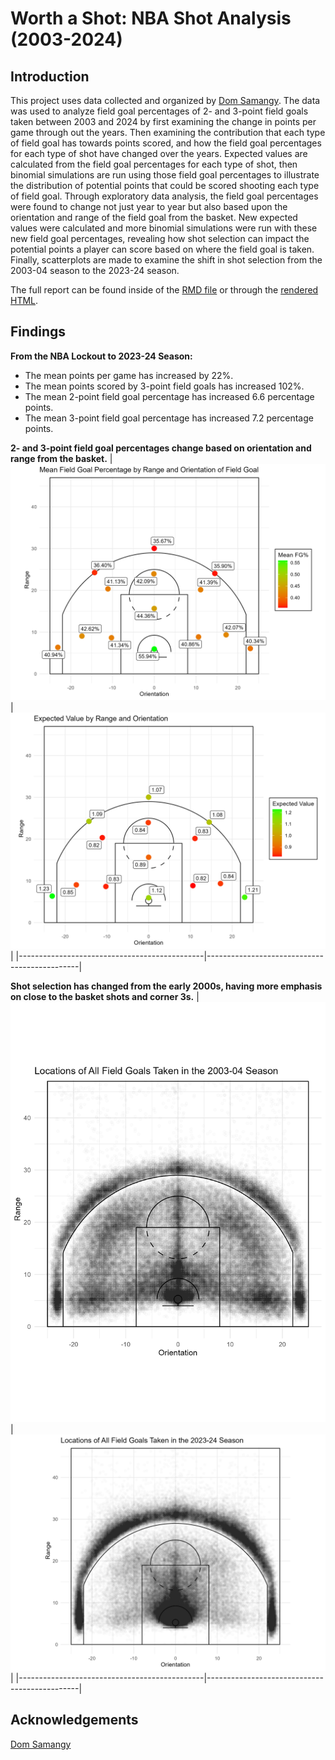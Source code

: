 # Worth a Shot: NBA Shot Analysis (2003-2024)

## Introduction
This project uses data collected and organized by [Dom Samangy](https://github.com/DomSamangy/NBA_Shots_04_24). The data was used to analyze field goal percentages of 2- and 3-point field goals taken between 2003 and 2024 by first examining the change in points per game through out the years. Then examining the contribution that each type of field goal has towards points scored, and how the field goal percentages for each type of shot have changed over the years. Expected values are calculated from the field goal percentages for each type of shot, then binomial simulations are run using those field goal percentages to illustrate the distribution of potential points that could be scored shooting each type of field goal. Through exploratory data analysis, the field goal percentages were found to change not just year to year but also based upon the orientation and range of the field goal from the basket. New expected values were calculated and more binomial simulations were run with these new field goal percentages, revealing how shot selection can impact the potential points a player can score based on where the field goal is taken. Finally, scatterplots are made to examine the shift in shot selection from the 2003-04 season to the 2023-24 season.

The full report can be found inside of the [RMD file](WorthAShot.Rmd) or through the [rendered HTML]().

## Findings
**From the NBA Lockout to 2023-24 Season:**
- The mean points per game has increased by 22%.
- The mean points scored by 3-point field goals has increased 102%.
- The mean 2-point field goal percentage has increased 6.6 percentage points.
- The mean 3-point field goal percentage has increased 7.2 percentage points.

**2- and 3-point field goal percentages change based on orientation and range from the basket.**
| ![Scatter 2003-04](images/CourtFG.png) | ![Scatter 2023-24](images/CourtEvals.png) |
|----------------------------------------------|----------------------------------------------|

**Shot selection has changed from the early 2000s, having more emphasis on close to the basket shots and corner 3s.**
| ![Scatter 2003-04](images/Scatter2003-04.png) | ![Scatter 2023-24](images/Scatter2023-24.png) |
|----------------------------------------------|----------------------------------------------|


 
## Acknowledgements
[Dom Samangy](https://github.com/DomSamangy/NBA_Shots_04_24)
 
